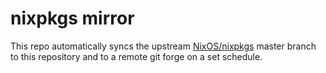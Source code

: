 # nixpkgs mirror

This repo automatically syncs the upstream [NixOS/nixpkgs](https://github.com/NixOS/nixpkgs) master branch to this repository and to a remote git forge on a set schedule. 